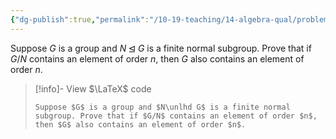 ```yaml
---
{"dg-publish":true,"permalink":"/10-19-teaching/14-algebra-qual/problem-bank/group-theory/orders-of-elements-in-a-quotient-group/","tags":["group_theory"],"updated":"2025-03-17T08:50:04-07:00"}
---
```


Suppose $G$ is a group and $N\unlhd G$ is a finite normal subgroup. Prove that if $G/N$ contains an element of order $n$, then $G$ also contains an element of order $n$.

> [!info]- View $\LaTeX$ code
> ```
> Suppose $G$ is a group and $N\unlhd G$ is a finite normal subgroup. Prove that if $G/N$ contains an element of order $n$, then $G$ also contains an element of order $n$.
> ```